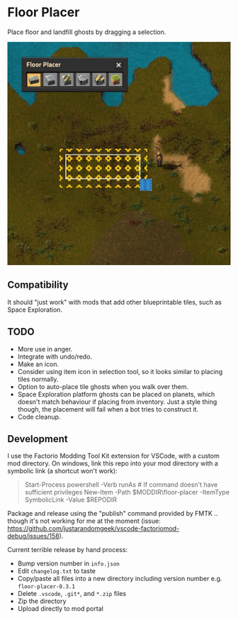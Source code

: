 # Floor Placer

Place floor and landfill ghosts by dragging a selection.

![Screenshot](https://raw.githubusercontent.com/xaviershay/factorio-mod-floor-placer/main/floor-placer-1.jpg)

## Compatibility

It should "just work" with mods that add other blueprintable tiles, such as Space Exploration.

## TODO

* More use in anger.
* Integrate with undo/redo.
* Make an icon.
* Consider using item icon in selection tool, so it looks similar to placing tiles normally.
* Option to auto-place tile ghosts when you walk over them.
* Space Exploration platform ghosts can be placed on planets, which doesn't match behaviour if
  placing from inventory. Just a style thing though, the placement will fail
  when a bot tries to construct it.
* Code cleanup.

## Development

I use the Factorio Modding Tool Kit extension for VSCode, with a custom mod
directory. On windows, link this repo into your mod directory with a symbolic
link (a shortcut won't work):

> Start-Process powershell -Verb runAs # If command doesn't have sufficient privileges
> New-Item -Path $MODDIR\floor-placer -ItemType SymbolicLink -Value $REPODIR

Package and release using the "publish" command provided by FMTK .. though it's
not working for me at the moment (issue:
https://github.com/justarandomgeek/vscode-factoriomod-debug/issues/158).

Current terrible release by hand process:

* Bump version number in `info.json`
* Edit `changelog.txt` to taste
* Copy/paste all files into a new directory including version number e.g. `floor-placer-0.3.1`
* Delete `.vscode`, `.git*`, and `*.zip` files
* Zip the directory
* Upload directly to mod portal